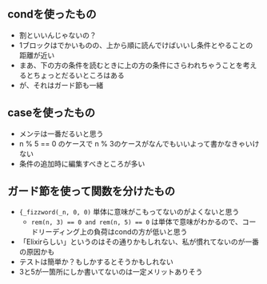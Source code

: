 ## condを使ったもの

* 割といいんじゃないの？
* 1ブロックはでかいものの、上から順に読んでけばいいし条件とやることの距離が近い
* まあ、下の方の条件を読むときに上の方の条件にさらわれちゃうことを考えるとちょっとだるいところはある
* が、それはガード節も一緒

## caseを使ったもの

* メンテは一番だるいと思う
* n % 5 == 0 のケースで n % 3のケースがなんでもいいよって書かなきゃいけない
* 条件の追加時に編集すべきところが多い

## ガード節を使って関数を分けたもの

* `{_fizzword(_n, 0, 0)` 単体に意味がこもってないのがよくないと思う
  * `rem(n, 3) == 0 and rem(n, 5) == 0` は単体で意味がわかるので、コードリーディング上の負荷はcondの方が低いと思う
* 「Elixirらしい」というのはその通りかもしれない、私が慣れてないのが一番の原因かも
* テストは簡単か？もしかするとそうかもしれない
* 3と5が一箇所にしか書いてないのは一定メリットありそう
